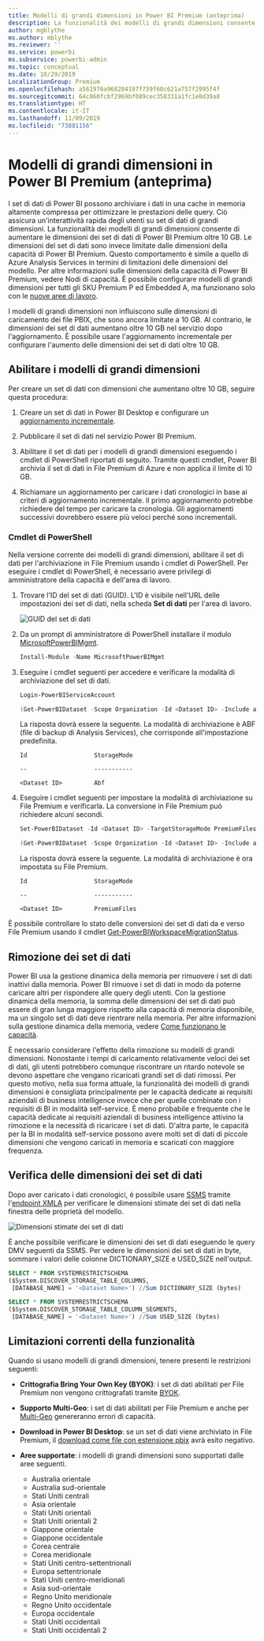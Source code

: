 ```yaml
---
title: Modelli di grandi dimensioni in Power BI Premium (anteprima)
description: La funzionalità dei modelli di grandi dimensioni consente di aumentare le dimensioni dei set di dati di Power BI Premium oltre 10 GB.
author: mgblythe
ms.author: mblythe
ms.reviewer: ''
ms.service: powerbi
ms.subservice: powerbi-admin
ms.topic: conceptual
ms.date: 10/29/2019
LocalizationGroup: Premium
ms.openlocfilehash: a561976a968284197f759f60c621a757f2995f4f
ms.sourcegitcommit: 64c860fcbf2969bf089cec358331a1fc1e0d39a8
ms.translationtype: HT
ms.contentlocale: it-IT
ms.lasthandoff: 11/09/2019
ms.locfileid: "73881156"
---
```

# <a name="large-models-in-power-bi-premium-preview"></a>Modelli di grandi dimensioni in Power BI Premium (anteprima)

I set di dati di Power BI possono archiviare i dati in una cache in memoria altamente compressa per ottimizzare le prestazioni delle query. Ciò assicura un'interattività rapida degli utenti su set di dati di grandi dimensioni. La funzionalità dei modelli di grandi dimensioni consente di aumentare le dimensioni dei set di dati di Power BI Premium oltre 10 GB. Le dimensioni del set di dati sono invece limitate dalle dimensioni della capacità di Power BI Premium. Questo comportamento è simile a quello di Azure Analysis Services in termini di limitazioni delle dimensioni del modello. Per altre informazioni sulle dimensioni della capacità di Power BI Premium, vedere Nodi di capacità. È possibile configurare modelli di grandi dimensioni per tutti gli SKU Premium P ed Embedded A, ma funzionano solo con le [nuove aree di lavoro](service-create-the-new-workspaces.md).

I modelli di grandi dimensioni non influiscono sulle dimensioni di caricamento dei file PBIX, che sono ancora limitate a 10 GB. Al contrario, le dimensioni dei set di dati aumentano oltre 10 GB nel servizio dopo l'aggiornamento. È possibile usare l'aggiornamento incrementale per configurare l'aumento delle dimensioni dei set di dati oltre 10 GB.

## <a name="enable-large-models"></a>Abilitare i modelli di grandi dimensioni

Per creare un set di dati con dimensioni che aumentano oltre 10 GB, seguire questa procedura:

1. Creare un set di dati in Power BI Desktop e configurare un [aggiornamento incrementale](service-premium-incremental-refresh.md).

1. Pubblicare il set di dati nel servizio Power BI Premium.

1. Abilitare il set di dati per i modelli di grandi dimensioni eseguendo i cmdlet di PowerShell riportati di seguito. Tramite questi cmdlet, Power BI archivia il set di dati in File Premium di Azure e non applica il limite di 10 GB.

1. Richiamare un aggiornamento per caricare i dati cronologici in base ai criteri di aggiornamento incrementale. Il primo aggiornamento potrebbe richiedere del tempo per caricare la cronologia. Gli aggiornamenti successivi dovrebbero essere più veloci perché sono incrementali.

### <a name="powershell-cmdlets"></a>Cmdlet di PowerShell

Nella versione corrente dei modelli di grandi dimensioni, abilitare il set di dati per l'archiviazione in File Premium usando i cmdlet di PowerShell. Per eseguire i cmdlet di PowerShell, è necessario avere privilegi di amministratore della capacità e dell'area di lavoro.

1. Trovare l'ID del set di dati (GUID). L'ID è visibile nell'URL delle impostazioni dei set di dati, nella scheda **Set di dati** per l'area di lavoro.

    ![GUID del set di dati](media/service-premium-large-models/dataset-guid.png)

1. Da un prompt di amministratore di PowerShell installare il modulo [MicrosoftPowerBIMgmt](/powershell/module/microsoftpowerbimgmt.data/).

    ```powershell
    Install-Module -Name MicrosoftPowerBIMgmt
    ```

1. Eseguire i cmdlet seguenti per accedere e verificare la modalità di archiviazione del set di dati.

    ```powershell
    Login-PowerBIServiceAccount

    (Get-PowerBIDataset -Scope Organization -Id <Dataset ID> -Include actualStorage).ActualStorage
    ```

    La risposta dovrà essere la seguente. La modalità di archiviazione è ABF (file di backup di Analysis Services), che corrisponde all'impostazione predefinita.

    ```
    Id                   StorageMode

    --                   -----------

    <Dataset ID>         Abf
    ```

1. Eseguire i cmdlet seguenti per impostare la modalità di archiviazione su File Premium e verificarla. La conversione in File Premium può richiedere alcuni secondi.

    ```powershell
    Set-PowerBIDataset -Id <Dataset ID> -TargetStorageMode PremiumFiles

    (Get-PowerBIDataset -Scope Organization -Id <Dataset ID> -Include actualStorage).ActualStorage
    ```

    La risposta dovrà essere la seguente. La modalità di archiviazione è ora impostata su File Premium.

    ```
    Id                   StorageMode
    
    --                   -----------
    
    <Dataset ID>         PremiumFiles
    ```

È possibile controllare lo stato delle conversioni dei set di dati da e verso File Premium usando il cmdlet [Get-PowerBIWorkspaceMigrationStatus](/powershell/module/microsoftpowerbimgmt.workspaces/get-powerbiworkspacemigrationstatus).

## <a name="dataset-eviction"></a>Rimozione dei set di dati

Power BI usa la gestione dinamica della memoria per rimuovere i set di dati inattivi dalla memoria. Power BI rimuove i set di dati in modo da poterne caricare altri per rispondere alle query degli utenti. Con la gestione dinamica della memoria, la somma delle dimensioni dei set di dati può essere di gran lunga maggiore rispetto alla capacità di memoria disponibile, ma un singolo set di dati deve rientrare nella memoria. Per altre informazioni sulla gestione dinamica della memoria, vedere [Come funzionano le capacità](service-premium-what-is.md#how-capacities-function).

È necessario considerare l'effetto della rimozione su modelli di grandi dimensioni. Nonostante i tempi di caricamento relativamente veloci dei set di dati, gli utenti potrebbero comunque riscontrare un ritardo notevole se devono aspettare che vengano ricaricati grandi set di dati rimossi. Per questo motivo, nella sua forma attuale, la funzionalità dei modelli di grandi dimensioni è consigliata principalmente per le capacità dedicate ai requisiti aziendali di business intelligence invece che per quelle combinate con i requisiti di BI in modalità self-service. È meno probabile e frequente che le capacità dedicate ai requisiti aziendali di business intelligence attivino la rimozione e la necessità di ricaricare i set di dati. D'altra parte, le capacità per la BI in modalità self-service possono avere molti set di dati di piccole dimensioni che vengono caricati in memoria e scaricati con maggiore frequenza.

## <a name="checking-dataset-size"></a>Verifica delle dimensioni dei set di dati

Dopo aver caricato i dati cronologici, è possibile usare [SSMS](https://docs.microsoft.com/sql/ssms/download-sql-server-management-studio-ssms) tramite l'[endpoint XMLA](service-premium-connect-tools.md) per verificare le dimensioni stimate dei set di dati nella finestra delle proprietà del modello.

![Dimensioni stimate dei set di dati](media/service-premium-large-models/estimated-dataset-size.png)

È anche possibile verificare le dimensioni dei set di dati eseguendo le query DMV seguenti da SSMS. Per vedere le dimensioni dei set di dati in byte, sommare i valori delle colonne DICTIONARY\_SIZE e USED\_SIZE nell'output.

```sql
SELECT * FROM SYSTEMRESTRICTSCHEMA
($System.DISCOVER_STORAGE_TABLE_COLUMNS,
 [DATABASE_NAME] = '<Dataset Name>') //Sum DICTIONARY_SIZE (bytes)

SELECT * FROM SYSTEMRESTRICTSCHEMA
($System.DISCOVER_STORAGE_TABLE_COLUMN_SEGMENTS,
 [DATABASE_NAME] = '<Dataset Name>') //Sum USED_SIZE (bytes)
```

## <a name="current-feature-restrictions"></a>Limitazioni correnti della funzionalità

Quando si usano modelli di grandi dimensioni, tenere presenti le restrizioni seguenti:

- **Crittografia Bring Your Own Key (BYOK)**: i set di dati abilitati per File Premium non vengono crittografati tramite [BYOK](service-encryption-byok.md).
- **Supporto Multi-Geo**: i set di dati abilitati per File Premium e anche per [Multi-Geo](service-admin-premium-multi-geo.md) genereranno errori di capacità.

- **Download in Power BI Desktop**: se un set di dati viene archiviato in File Premium, il [download come file con estensione pbix](service-export-to-pbix.md) avrà esito negativo.
- **Aree supportate**: i modelli di grandi dimensioni sono supportati dalle aree seguenti.
  - Australia orientale
  - Australia sud-orientale
  - Stati Uniti centrali
  - Asia orientale
  - Stati Uniti orientali
  - Stati Uniti orientali 2
  - Giappone orientale
  - Giappone occidentale
  - Corea centrale
  - Corea meridionale
  - Stati Uniti centro-settentrionali
  - Europa settentrionale
  - Stati Uniti centro-meridionali
  - Asia sud-orientale
  - Regno Unito meridionale
  - Regno Unito occidentale
  - Europa occidentale
  - Stati Uniti occidentali
  - Stati Uniti occidentali 2